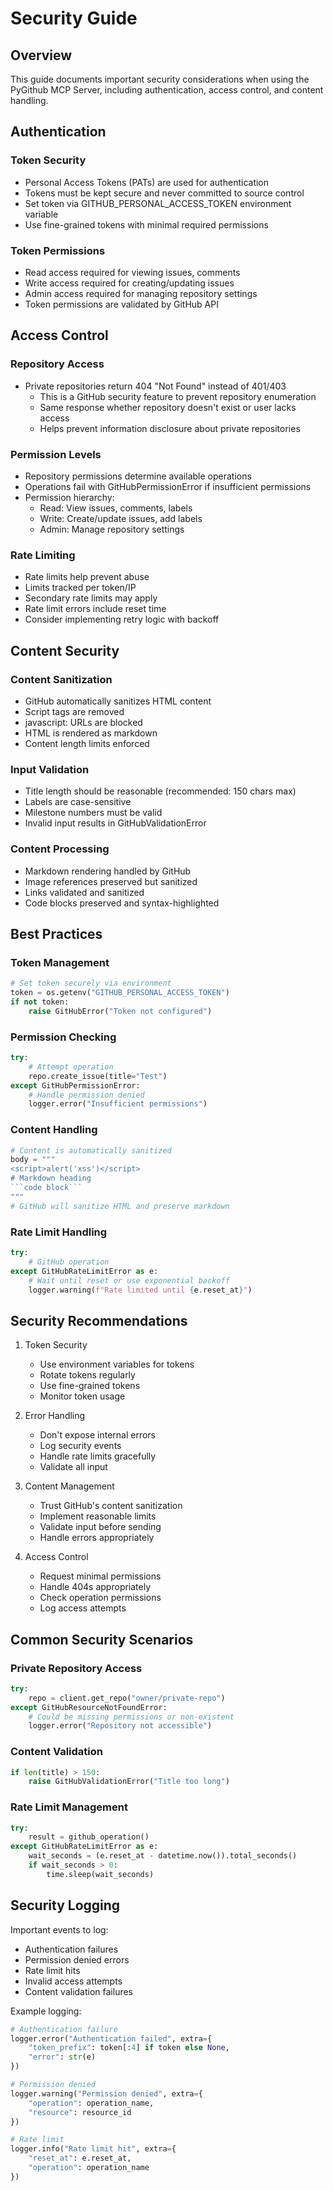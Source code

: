 # Security Guide

## Overview
This guide documents important security considerations when using the PyGithub MCP Server, including authentication, access control, and content handling.

## Authentication

### Token Security
- Personal Access Tokens (PATs) are used for authentication
- Tokens must be kept secure and never committed to source control
- Set token via GITHUB_PERSONAL_ACCESS_TOKEN environment variable
- Use fine-grained tokens with minimal required permissions

### Token Permissions
- Read access required for viewing issues, comments
- Write access required for creating/updating issues
- Admin access required for managing repository settings
- Token permissions are validated by GitHub API

## Access Control

### Repository Access
- Private repositories return 404 "Not Found" instead of 401/403
  - This is a GitHub security feature to prevent repository enumeration
  - Same response whether repository doesn't exist or user lacks access
  - Helps prevent information disclosure about private repositories

### Permission Levels
- Repository permissions determine available operations
- Operations fail with GitHubPermissionError if insufficient permissions
- Permission hierarchy:
  - Read: View issues, comments, labels
  - Write: Create/update issues, add labels
  - Admin: Manage repository settings

### Rate Limiting
- Rate limits help prevent abuse
- Limits tracked per token/IP
- Secondary rate limits may apply
- Rate limit errors include reset time
- Consider implementing retry logic with backoff

## Content Security

### Content Sanitization
- GitHub automatically sanitizes HTML content
- Script tags are removed
- javascript: URLs are blocked
- HTML is rendered as markdown
- Content length limits enforced

### Input Validation
- Title length should be reasonable (recommended: 150 chars max)
- Labels are case-sensitive
- Milestone numbers must be valid
- Invalid input results in GitHubValidationError

### Content Processing
- Markdown rendering handled by GitHub
- Image references preserved but sanitized
- Links validated and sanitized
- Code blocks preserved and syntax-highlighted

## Best Practices

### Token Management
```python
# Set token securely via environment
token = os.getenv("GITHUB_PERSONAL_ACCESS_TOKEN")
if not token:
    raise GitHubError("Token not configured")
```

### Permission Checking
```python
try:
    # Attempt operation
    repo.create_issue(title="Test")
except GitHubPermissionError:
    # Handle permission denied
    logger.error("Insufficient permissions")
```

### Content Handling
```python
# Content is automatically sanitized
body = """
<script>alert('xss')</script>
# Markdown heading
```code block```
"""
# GitHub will sanitize HTML and preserve markdown
```

### Rate Limit Handling
```python
try:
    # GitHub operation
except GitHubRateLimitError as e:
    # Wait until reset or use exponential backoff
    logger.warning(f"Rate limited until {e.reset_at}")
```

## Security Recommendations

1. Token Security
   - Use environment variables for tokens
   - Rotate tokens regularly
   - Use fine-grained tokens
   - Monitor token usage

2. Error Handling
   - Don't expose internal errors
   - Log security events
   - Handle rate limits gracefully
   - Validate all input

3. Content Management
   - Trust GitHub's content sanitization
   - Implement reasonable limits
   - Validate input before sending
   - Handle errors appropriately

4. Access Control
   - Request minimal permissions
   - Handle 404s appropriately
   - Check operation permissions
   - Log access attempts

## Common Security Scenarios

### Private Repository Access
```python
try:
    repo = client.get_repo("owner/private-repo")
except GitHubResourceNotFoundError:
    # Could be missing permissions or non-existent
    logger.error("Repository not accessible")
```

### Content Validation
```python
if len(title) > 150:
    raise GitHubValidationError("Title too long")
```

### Rate Limit Management
```python
try:
    result = github_operation()
except GitHubRateLimitError as e:
    wait_seconds = (e.reset_at - datetime.now()).total_seconds()
    if wait_seconds > 0:
        time.sleep(wait_seconds)
```

## Security Logging

Important events to log:
- Authentication failures
- Permission denied errors
- Rate limit hits
- Invalid access attempts
- Content validation failures

Example logging:
```python
# Authentication failure
logger.error("Authentication failed", extra={
    "token_prefix": token[:4] if token else None,
    "error": str(e)
})

# Permission denied
logger.warning("Permission denied", extra={
    "operation": operation_name,
    "resource": resource_id
})

# Rate limit
logger.info("Rate limit hit", extra={
    "reset_at": e.reset_at,
    "operation": operation_name
})
